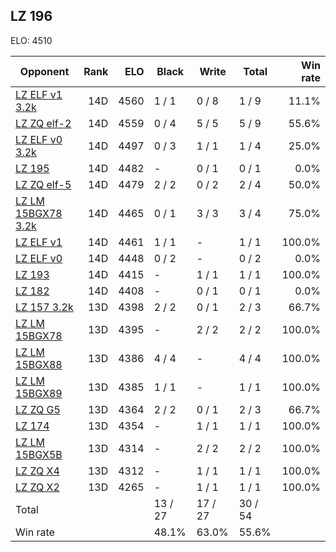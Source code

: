 ## LZ 196 ##

ELO: 4510

Opponent | Rank | ELO | Black | Write | Total | Win rate
---------|-----:|----:|-------|-------|-------|-------:
[LZ ELF v1 3.2k](LZ%20ELF%20v1%203.2k.md) | 14D | 4560 | 1 / 1 | 0 / 8 | 1 / 9 | 11.1%
[LZ ZQ elf-2](LZ%20ZQ%20elf-2.md) | 14D | 4559 | 0 / 4 | 5 / 5 | 5 / 9 | 55.6%
[LZ ELF v0 3.2k](LZ%20ELF%20v0%203.2k.md) | 14D | 4497 | 0 / 3 | 1 / 1 | 1 / 4 | 25.0%
[LZ 195](LZ%20195.md) | 14D | 4482 | - | 0 / 1 | 0 / 1 | 0.0%
[LZ ZQ elf-5](LZ%20ZQ%20elf-5.md) | 14D | 4479 | 2 / 2 | 0 / 2 | 2 / 4 | 50.0%
[LZ LM 15BGX78 3.2k](LZ%20LM%2015BGX78%203.2k.md) | 14D | 4465 | 0 / 1 | 3 / 3 | 3 / 4 | 75.0%
[LZ ELF v1](LZ%20ELF%20v1.md) | 14D | 4461 | 1 / 1 | - | 1 / 1 | 100.0%
[LZ ELF v0](LZ%20ELF%20v0.md) | 14D | 4448 | 0 / 2 | - | 0 / 2 | 0.0%
[LZ 193](LZ%20193.md) | 14D | 4415 | - | 1 / 1 | 1 / 1 | 100.0%
[LZ 182](LZ%20182.md) | 14D | 4408 | - | 0 / 1 | 0 / 1 | 0.0%
[LZ 157 3.2k](LZ%20157%203.2k.md) | 13D | 4398 | 2 / 2 | 0 / 1 | 2 / 3 | 66.7%
[LZ LM 15BGX78](LZ%20LM%2015BGX78.md) | 13D | 4395 | - | 2 / 2 | 2 / 2 | 100.0%
[LZ LM 15BGX88](LZ%20LM%2015BGX88.md) | 13D | 4386 | 4 / 4 | - | 4 / 4 | 100.0%
[LZ LM 15BGX89](LZ%20LM%2015BGX89.md) | 13D | 4385 | 1 / 1 | - | 1 / 1 | 100.0%
[LZ ZQ G5](LZ%20ZQ%20G5.md) | 13D | 4364 | 2 / 2 | 0 / 1 | 2 / 3 | 66.7%
[LZ 174](LZ%20174.md) | 13D | 4354 | - | 1 / 1 | 1 / 1 | 100.0%
[LZ LM 15BGX5B](LZ%20LM%2015BGX5B.md) | 13D | 4314 | - | 2 / 2 | 2 / 2 | 100.0%
[LZ ZQ X4](LZ%20ZQ%20X4.md) | 13D | 4312 | - | 1 / 1 | 1 / 1 | 100.0%
[LZ ZQ X2](LZ%20ZQ%20X2.md) | 13D | 4265 | - | 1 / 1 | 1 / 1 | 100.0%
Total | | | 13 / 27 | 17 / 27 | 30 / 54 | 
Win rate| | | 48.1% | 63.0% | 55.6% | 
